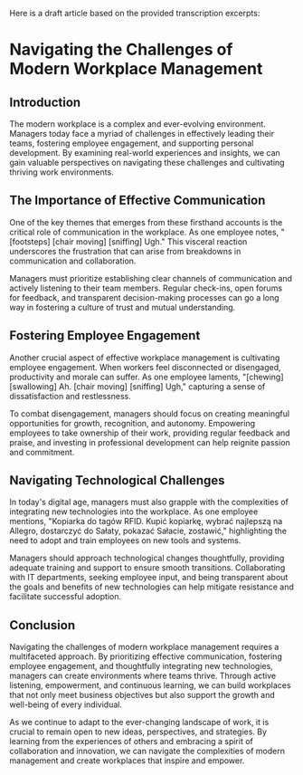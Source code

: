 Here is a draft article based on the provided transcription excerpts:

# Navigating the Challenges of Modern Workplace Management

## Introduction

The modern workplace is a complex and ever-evolving environment. Managers today face a myriad of challenges in effectively leading their teams, fostering employee engagement, and supporting personal development. By examining real-world experiences and insights, we can gain valuable perspectives on navigating these challenges and cultivating thriving work environments.

## The Importance of Effective Communication 

One of the key themes that emerges from these firsthand accounts is the critical role of communication in the workplace. As one employee notes, "[footsteps] [chair moving] [sniffing] Ugh." This visceral reaction underscores the frustration that can arise from breakdowns in communication and collaboration.

Managers must prioritize establishing clear channels of communication and actively listening to their team members. Regular check-ins, open forums for feedback, and transparent decision-making processes can go a long way in fostering a culture of trust and mutual understanding.

## Fostering Employee Engagement

Another crucial aspect of effective workplace management is cultivating employee engagement. When workers feel disconnected or disengaged, productivity and morale can suffer. As one employee laments, "[chewing] [swallowing] Ah. [chair moving] [sniffing] Ugh," capturing a sense of dissatisfaction and restlessness.

To combat disengagement, managers should focus on creating meaningful opportunities for growth, recognition, and autonomy. Empowering employees to take ownership of their work, providing regular feedback and praise, and investing in professional development can help reignite passion and commitment.

## Navigating Technological Challenges

In today's digital age, managers must also grapple with the complexities of integrating new technologies into the workplace. As one employee mentions, "Kopiarka do tagów RFID. Kupić kopiarkę, wybrać najlepszą na Allegro, dostarczyć do Sałaty, pokazać Sałacie, zostawić," highlighting the need to adopt and train employees on new tools and systems.

Managers should approach technological changes thoughtfully, providing adequate training and support to ensure smooth transitions. Collaborating with IT departments, seeking employee input, and being transparent about the goals and benefits of new technologies can help mitigate resistance and facilitate successful adoption.

## Conclusion

Navigating the challenges of modern workplace management requires a multifaceted approach. By prioritizing effective communication, fostering employee engagement, and thoughtfully integrating new technologies, managers can create environments where teams thrive. Through active listening, empowerment, and continuous learning, we can build workplaces that not only meet business objectives but also support the growth and well-being of every individual.

As we continue to adapt to the ever-changing landscape of work, it is crucial to remain open to new ideas, perspectives, and strategies. By learning from the experiences of others and embracing a spirit of collaboration and innovation, we can navigate the complexities of modern management and create workplaces that inspire and empower.